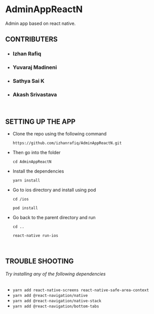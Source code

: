 # AdminAppReactN
Admin app based on react native.

## CONTRIBUTERS
- ### **Izhan Rafiq**
- ### **Yuvaraj Madineni**
- ### **Sathya Sai K**
- ### **Akash Srivastava**

<br>

## SETTING UP THE APP

- Clone the repo using the following command

	`https://github.com/izhanrafiq/AdminAppReactN.git`

- Then go into the folder
 
	`cd AdminAppReactN`

- Install the dependencies

	`yarn install`

- Go to ios directory and install using pod
	
	`cd /ios`
	
	`pod install`

- Go back to the parent directory and run

    `cd ..`

    `react-native run-ios`
	
<br>	

## TROUBLE SHOOTING

###### Try installing any of the following dependencies

- `yarn add react-native-screens react-native-safe-area-context`
- `yarn add @react-navigation/native`
- `yarn add @react-navigation/native-stack`
- `yarn add @react-navigation/bottom-tabs`


